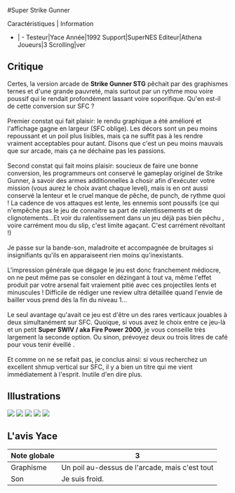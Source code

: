 #Super Strike Gunner

Caractéristiques | Information
- | -
Testeur|Yace
Année|1992
Support|SuperNES
Editeur|Athena
Joueurs|3
Scrolling|ver

## Critique
Certes, la version arcade de <b>Strike Gunner STG</b> pêchait par des graphismes ternes et d'une grande pauvreté, mais surtout par un rythme mou voire poussif qui le rendait profondément lassant voire soporifique. Qu'en est-il de cette conversion sur SFC ?<br/><br/>Premier constat qui fait plaisir: le rendu graphique a été amélioré et l'affichage gagne en largeur (SFC oblige). Les décors sont un peu moins repoussant et un poil plus lisibles, mais ça ne suffit pas à les rendre vraiment acceptables pour autant. Disons que c'est un peu moins mauvais que sur arcade, mais ça ne déchaine pas les passions.<br/><br/>Second constat qui fait moins plaisir: soucieux de faire une bonne conversion, les programmeurs ont conservé le gameplay originel de Strike Gunner, à savoir des armes additionnelles à chosir afin d'exécuter votre mission (vous aurez le choix avant chaque level), mais is en ont aussi conservé la lenteur et le cruel manque de pêche, de punch, de rythme quoi ! La cadence de vos attaques est lente, les ennemis sont poussifs (ce qui n'empêche pas le jeu de connaitre sa part de ralentissements et de clignotements...Et voir du ralentissement dans un jeu déjà pas bien pêchu , voire carrément mou du slip, c'est limite agaçant. C'est carrément révoltant !)<br/><br/>Je passe sur la bande-son, maladroite et accompagnée de bruitages si insignifiants qu'ils en apparaiseent rien moins qu'inexistants.<br/><br/>L'impression générale que dégage le jeu est donc franchement médiocre, on ne peut même pas se consoler en dézingant à tout va, même l'effet produit par votre arsenal fait vraiement pitié avec ces projectiles lents et minuscules ! Difficile de rédiger une review ultra détaillée quand l'envie de bailler vous prend dès la fin du niveau 1...<br/><br/>Le seul avantage qu'avait ce jeu est d'être un des rares verticaux jouables à deux simultanément sur SFC. Quoique, si vous avez le choix entre ce jeu-là et un petit <b>Super SWIV / aka Fire Power 2000</b>, je vous conseille très largement la seconde option. Ou sinon, prévoyez deux ou trois litres de café pour vous tenir éveillé .<br/><br/>Et comme on ne se refait pas, je conclus ainsi: si vous recherchez un excellent shmup vertical sur SFC, il y a bien un titre qui me vient immédiatement à l'esprit. Inutile d'en dire plus.

## Illustrations
![](http://www.shmup.com/images/thumbs/img_fiche_1_966.bmp)
![](http://www.shmup.com/images/thumbs/img_fiche_2_966.gif)
![](http://www.shmup.com/images/thumbs/img_fiche_3_966.gif)
![](http://www.shmup.com/images/thumbs/)
![](http://www.shmup.com/images/thumbs/)

## L'avis Yace
Note globale|3
-|-
Graphisme|Un poil au-dessus de l'arcade, mais c'est tout
Son|Je suis froid.
